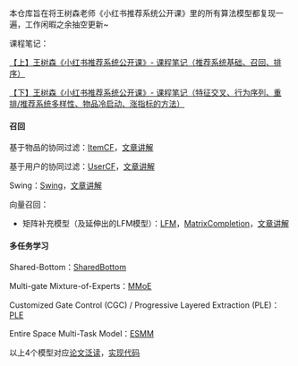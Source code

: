本仓库旨在将王树森老师《小红书推荐系统公开课》里的所有算法模型都复现一遍，工作闲暇之余抽空更新~

课程笔记：

[【上】王树森《小红书推荐系统公开课》- 课程笔记（推荐系统基础、召回、排序）](https://blog.csdn.net/qq_43629945/article/details/134109883?sharetype=blogdetail&sharerId=134109883&sharerefer=PC&sharesource=qq_43629945&spm=1011.2480.3001.8118)

[【下】王树森《小红书推荐系统公开课》- 课程笔记（特征交叉、行为序列、重排/推荐系统多样性、物品冷启动、涨指标的方法）](https://blog.csdn.net/qq_43629945/article/details/138551391?spm=1001.2014.3001.5501)

#### 召回

基于物品的协同过滤：[ItemCF](https://github.com/yqqCheergo/RecommenderSystem/tree/main/Recall/ItemCF)，[文章讲解](https://zhuanlan.zhihu.com/p/720477610)

基于用户的协同过滤：[UserCF](https://github.com/yqqCheergo/RecommenderSystem/tree/main/Recall/UserCF)，[文章讲解](https://zhuanlan.zhihu.com/p/720477610)

Swing：[Swing](https://github.com/yqqCheergo/RecommenderSystem/tree/main/Recall/Swing)，[文章讲解](https://zhuanlan.zhihu.com/p/788444439)

向量召回：

- 矩阵补充模型（及延伸出的LFM模型）：[LFM](https://github.com/yqqCheergo/RecommenderSystem/blob/main/Recall/Matrix%20Completion/LFM.py)，[MatrixCompletion](https://github.com/yqqCheergo/RecommenderSystem/blob/main/Recall/Matrix%20Completion/matrix_completion.py)，[文章讲解](https://zhuanlan.zhihu.com/p/720529236)

#### 多任务学习

Shared-Bottom：[SharedBottom](https://github.com/yqqCheergo/RecommenderSystem/blob/main/MTL/SharedBottom.py)

Multi-gate Mixture-of-Experts：[MMoE](https://github.com/yqqCheergo/RecommenderSystem/blob/main/MTL/MMoE.py)

Customized Gate Control (CGC) / Progressive Layered Extraction (PLE)：[PLE](https://github.com/yqqCheergo/RecommenderSystem/blob/main/MTL/PLE.py)

Entire Space Multi-Task Model：[ESMM](https://github.com/yqqCheergo/RecommenderSystem/tree/main/MTL/ESMM)

以上4个模型对应[论文泛读](https://zhuanlan.zhihu.com/p/13078439766)，[实现代码](https://zhuanlan.zhihu.com/p/17814626067)
